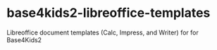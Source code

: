 # base4kids2-libreoffice-templates
Libreoffice document templates (Calc, Impress, and Writer) for for Base4Kids2
